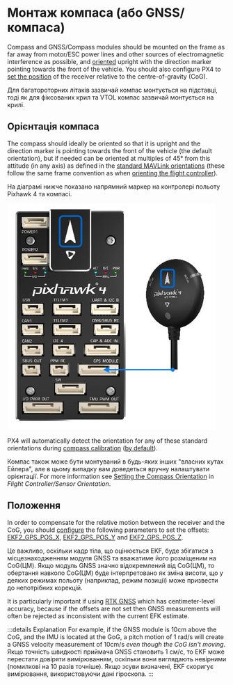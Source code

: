 # Монтаж компаса (або GNSS/компаса)

Compass and GNSS/Compass modules should be mounted on the frame as far away from motor/ESC power lines and other sources of electromagnetic interference as possible, and [oriented](#compass-orientation) upright with the direction marker pointing towards the front of the vehicle.
You should also configure PX4 to [set the position](#position) of the receiver relative to the centre-of-gravity (CoG).

Для багатороторних літаків зазвичай компас монтується на підставці, тоді як для фіксованих крил та VTOL компас зазвичай монтується на крилі.

## Орієнтація компаса

The compass should ideally be oriented so that it is upright and the direction marker is pointing towards the front of the vehicle (the default orientation), but if needed can be oriented at multiples of 45° from this attitude (in any axis) as defined in the [standard MAVLink orientations](https://mavlink.io/en/messages/common.html#MAV_SENSOR_ORIENTATION) (these follow the same frame convention as when [orienting the flight controller](../config/flight_controller_orientation.md#calculating-orientation)).

На діаграмі нижче показано напрямний маркер на контролері польоту Pixhawk 4 та компасі.

![Connect compass/GPS to Pixhawk 4](../../assets/flight_controller/pixhawk4/pixhawk4_compass_gps.jpg)

PX4 will automatically detect the orientation for any of these standard orientations during [compass calibration](../config/compass.md) ([by default](../advanced_config/parameter_reference.md#SENS_MAG_AUTOROT)).

Компас також може бути монтуваний в будь-яких інших "власних кутах Ейлера", але в цьому випадку вам доведеться вручну налаштувати орієнтації.
For more information see [Setting the Compass Orientation](../config/flight_controller_orientation.md#setting-the-compass-orientation) in _Flight Controller/Sensor Orientation_.

## Положення

In order to compensate for the relative motion between the receiver and the CoG, you should [configure](../advanced_config/parameters.md) the following parameters to set the offsets: [EKF2_GPS_POS_X](../advanced_config/parameter_reference.md#EKF2_GPS_POS_X), [EKF2_GPS_POS_Y](../advanced_config/parameter_reference.md#EKF2_GPS_POS_Y) and [EKF2_GPS_POS_Z](../advanced_config/parameter_reference.md#EKF2_GPS_POS_Z).

Це важливо, оскільки кадр тіла, що оцінюється EKF, буде збігатися з місцезнаходженням модуля GNSS та вважатиме його розміщеним на CoG(ЦМ). Якщо модуль GNSS значно відокремлений від CoG(ЦМ), то обертання навколо CoG(ЦМ) буде інтерпретовано як зміна висоти, що у деяких режимах польоту (наприклад, режим позиції) може призвести до непотрібних корекцій.

It is particularly important if using [RTK GNSS](../advanced/rtk_gps.md) which has centimeter-level accuracy, because if the offsets are not set then GNSS measurements will often be rejected as inconsistent with the current EFK estimate.

:::details
Explanation
For example, if the GNSS module is 10cm above the CoG, and the IMU is located at the GoG, a pitch motion of 1 rad/s will create a GNSS velocity measurement of 10cm/s _even though the CoG isn't moving_.
Якщо точність швидкості приймача GNSS становить 1 см/с, то EKF може перестати довіряти вимірюванням, оскільки вони виглядають невірними (помилкові на 10 разів точніше).
Якщо зсуви визначені, EKF скоригує вимірювання, використовуючи дані гіроскопа.
:::
